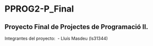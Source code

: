 # PPROG2-P_Final
## Proyecto Final de Projectes de Programació II.
Integrantes del proyecto:
  - Lluís Masdeu (ls31344)
